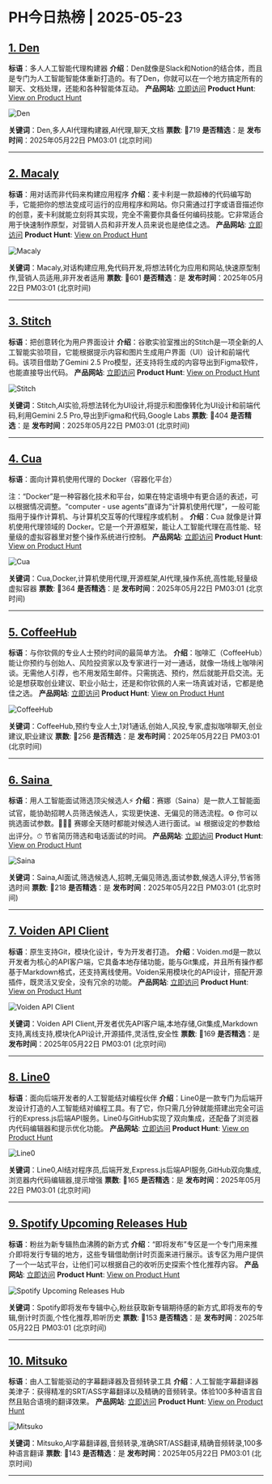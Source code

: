 # PH今日热榜 | 2025-05-23

## [1. Den](https://www.producthunt.com/posts/den-4?utm_campaign=producthunt-api&utm_medium=api-v2&utm_source=Application%3A+dev+%28ID%3A+189358%29)
**标语**：多人人工智能代理构建器
**介绍**：Den就像是Slack和Notion的结合体，而且是专门为人工智能智能体重新打造的。有了Den，你就可以在一个地方搞定所有的聊天、文档处理，还能和各种智能体互动。
**产品网站**: [立即访问](https://www.producthunt.com/r/G5MUOBWZ2GIAPU?utm_campaign=producthunt-api&utm_medium=api-v2&utm_source=Application%3A+dev+%28ID%3A+189358%29)
**Product Hunt**: [View on Product Hunt](https://www.producthunt.com/posts/den-4?utm_campaign=producthunt-api&utm_medium=api-v2&utm_source=Application%3A+dev+%28ID%3A+189358%29)

![Den](https://ph-files.imgix.net/82ad304c-1adf-4a41-8ea2-3eef66faca61.jpeg?auto=format)

**关键词**：Den,多人AI代理构建器,AI代理,聊天,文档
**票数**: 🔺719
**是否精选**：是
**发布时间**：2025年05月22日 PM03:01 (北京时间)

---

## [2. Macaly](https://www.producthunt.com/posts/macaly?utm_campaign=producthunt-api&utm_medium=api-v2&utm_source=Application%3A+dev+%28ID%3A+189358%29)
**标语**：用对话而非代码来构建应用程序
**介绍**：麦卡利是一款超棒的代码编写助手，它能把你的想法变成可运行的应用程序和网站。你只需通过打字或语音描述你的创意，麦卡利就能立刻将其实现，完全不需要你具备任何编码技能。它非常适合用于快速制作原型，对营销人员和非开发人员来说也是绝佳之选。
**产品网站**: [立即访问](https://www.producthunt.com/r/734KVBI5TZAC75?utm_campaign=producthunt-api&utm_medium=api-v2&utm_source=Application%3A+dev+%28ID%3A+189358%29)
**Product Hunt**: [View on Product Hunt](https://www.producthunt.com/posts/macaly?utm_campaign=producthunt-api&utm_medium=api-v2&utm_source=Application%3A+dev+%28ID%3A+189358%29)

![Macaly](https://ph-files.imgix.net/4c709772-cb3c-4476-99c7-2cf433b2f855.png?auto=format)

**关键词**：Macaly,对话构建应用,免代码开发,将想法转化为应用和网站,快速原型制作,营销人员适用,非开发者适用
**票数**: 🔺601
**是否精选**：是
**发布时间**：2025年05月22日 PM03:01 (北京时间)

---

## [3. Stitch](https://www.producthunt.com/posts/stitch-9?utm_campaign=producthunt-api&utm_medium=api-v2&utm_source=Application%3A+dev+%28ID%3A+189358%29)
**标语**：把创意转化为用户界面设计
**介绍**：谷歌实验室推出的Stitch是一项全新的人工智能实验项目，它能根据提示内容和图片生成用户界面（UI）设计和前端代码。该项目借助了Gemini 2.5 Pro模型，还支持将生成的内容导出到Figma软件，也能直接导出代码。
**产品网站**: [立即访问](https://www.producthunt.com/r/NKQOCOUD6O3VPB?utm_campaign=producthunt-api&utm_medium=api-v2&utm_source=Application%3A+dev+%28ID%3A+189358%29)
**Product Hunt**: [View on Product Hunt](https://www.producthunt.com/posts/stitch-9?utm_campaign=producthunt-api&utm_medium=api-v2&utm_source=Application%3A+dev+%28ID%3A+189358%29)

![Stitch](https://ph-files.imgix.net/4a1ce327-83f1-4f95-a848-e968d3d47193.jpeg?auto=format)

**关键词**：Stitch,AI实验,将想法转化为UI设计,将提示和图像转化为UI设计和前端代码,利用Gemini 2.5 Pro,导出到Figma和代码,Google Labs
**票数**: 🔺404
**是否精选**：是
**发布时间**：2025年05月22日 PM03:01 (北京时间)

---

## [4. Cua](https://www.producthunt.com/posts/cua-3?utm_campaign=producthunt-api&utm_medium=api-v2&utm_source=Application%3A+dev+%28ID%3A+189358%29)
**标语**：面向计算机使用代理的 Docker（容器化平台）

注：“Docker”是一种容器化技术和平台，如果在特定语境中有更合适的表述，可以根据情况调整。“computer - use agents”直译为“计算机使用代理”，一般可能指用于操作计算机、与计算机交互等的代理程序或机制 。
**介绍**：Cua 就像是计算机使用代理领域的 Docker。它是一个开源框架，能让人工智能代理在高性能、轻量级的虚拟容器里对整个操作系统进行控制。
**产品网站**: [立即访问](https://www.producthunt.com/r/XIW276DACZA3UL?utm_campaign=producthunt-api&utm_medium=api-v2&utm_source=Application%3A+dev+%28ID%3A+189358%29)
**Product Hunt**: [View on Product Hunt](https://www.producthunt.com/posts/cua-3?utm_campaign=producthunt-api&utm_medium=api-v2&utm_source=Application%3A+dev+%28ID%3A+189358%29)

![Cua](https://ph-files.imgix.net/078b9697-27db-4da3-abc0-9a7b4f96500a.png?auto=format)

**关键词**：Cua,Docker,计算机使用代理,开源框架,AI代理,操作系统,高性能,轻量级虚拟容器
**票数**: 🔺364
**是否精选**：是
**发布时间**：2025年05月22日 PM03:01 (北京时间)

---

## [5. CoffeeHub](https://www.producthunt.com/posts/coffeehub?utm_campaign=producthunt-api&utm_medium=api-v2&utm_source=Application%3A+dev+%28ID%3A+189358%29)
**标语**：与你钦佩的专业人士预约时间的最简单方法。
**介绍**：咖啡汇（CoffeeHub）能让你预约与创始人、风险投资家以及专家进行一对一通话，就像一场线上咖啡闲谈。无需他人引荐，也不用发陌生邮件。只需挑选、预约，然后就能开启交流。无论是想获取创业建议、职业小贴士，还是和你钦佩的人来一场真诚对话，它都是绝佳之选。
**产品网站**: [立即访问](https://www.producthunt.com/r/IXBMY3TOZNAJKC?utm_campaign=producthunt-api&utm_medium=api-v2&utm_source=Application%3A+dev+%28ID%3A+189358%29)
**Product Hunt**: [View on Product Hunt](https://www.producthunt.com/posts/coffeehub?utm_campaign=producthunt-api&utm_medium=api-v2&utm_source=Application%3A+dev+%28ID%3A+189358%29)

![CoffeeHub](https://ph-files.imgix.net/0bcdbfe6-61ba-4017-bf86-99af339b47dd.png?auto=format)

**关键词**：CoffeeHub,预约专业人士,1对1通话,创始人,风投,专家,虚拟咖啡聊天,创业建议,职业建议
**票数**: 🔺256
**是否精选**：是
**发布时间**：2025年05月22日 PM03:01 (北京时间)

---

## [6. Saina ](https://www.producthunt.com/posts/saina?utm_campaign=producthunt-api&utm_medium=api-v2&utm_source=Application%3A+dev+%28ID%3A+189358%29)
**标语**：用人工智能面试筛选顶尖候选人⚡
**介绍**：赛娜（Saina）是一款人工智能面试官，能协助招聘人员筛选候选人，实现更快速、无偏见的筛选流程。⚙️ 你可以挑选面试参数。🧑🏻‍💻 赛娜全天随时都能对候选人进行面试。📊 根据设定的参数给出评分。⏱ 节省简历筛选和电话面试的时间。
**产品网站**: [立即访问](https://www.producthunt.com/r/3Y2URCX22WTY74?utm_campaign=producthunt-api&utm_medium=api-v2&utm_source=Application%3A+dev+%28ID%3A+189358%29)
**Product Hunt**: [View on Product Hunt](https://www.producthunt.com/posts/saina?utm_campaign=producthunt-api&utm_medium=api-v2&utm_source=Application%3A+dev+%28ID%3A+189358%29)

![Saina ](https://ph-files.imgix.net/5c1f3723-b2f9-4d5e-8642-b44a2c3371dd.png?auto=format)

**关键词**：Saina,AI面试,筛选候选人,招聘,无偏见筛选,面试参数,候选人评分,节省筛选时间
**票数**: 🔺218
**是否精选**：是
**发布时间**：2025年05月22日 PM03:01 (北京时间)

---

## [7. Voiden API Client](https://www.producthunt.com/posts/voiden-api-client?utm_campaign=producthunt-api&utm_medium=api-v2&utm_source=Application%3A+dev+%28ID%3A+189358%29)
**标语**：原生支持Git，模块化设计，专为开发者打造。
**介绍**：Voiden.md是一款以开发者为核心的API客户端，它具备本地存储功能，能与Git集成，并且所有操作都基于Markdown格式，还支持离线使用。Voiden采用模块化的API设计，搭配开源插件，既灵活又安全，没有冗余的功能。
**产品网站**: [立即访问](https://www.producthunt.com/r/GSKXVCLIO33EC4?utm_campaign=producthunt-api&utm_medium=api-v2&utm_source=Application%3A+dev+%28ID%3A+189358%29)
**Product Hunt**: [View on Product Hunt](https://www.producthunt.com/posts/voiden-api-client?utm_campaign=producthunt-api&utm_medium=api-v2&utm_source=Application%3A+dev+%28ID%3A+189358%29)

![Voiden API Client](https://ph-files.imgix.net/b05fa3cb-75da-44e6-a623-74689c07d29c.png?auto=format)

**关键词**：Voiden API Client,开发者优先API客户端,本地存储,Git集成,Markdown支持,离线支持,模块化API设计,开源插件,灵活性,安全性
**票数**: 🔺169
**是否精选**：是
**发布时间**：2025年05月22日 PM03:01 (北京时间)

---

## [8. Line0](https://www.producthunt.com/posts/line0?utm_campaign=producthunt-api&utm_medium=api-v2&utm_source=Application%3A+dev+%28ID%3A+189358%29)
**标语**：面向后端开发者的人工智能结对编程伙伴
**介绍**：Line0是一款专门为后端开发设计打造的人工智能结对编程工具。有了它，你只需几分钟就能搭建出完全可运行的Express.js后端API服务。Line0与GitHub实现了双向集成，还配备了浏览器内代码编辑器和提示优化功能。
**产品网站**: [立即访问](https://www.producthunt.com/r/E344SPA7UPF5T6?utm_campaign=producthunt-api&utm_medium=api-v2&utm_source=Application%3A+dev+%28ID%3A+189358%29)
**Product Hunt**: [View on Product Hunt](https://www.producthunt.com/posts/line0?utm_campaign=producthunt-api&utm_medium=api-v2&utm_source=Application%3A+dev+%28ID%3A+189358%29)

![Line0](https://ph-files.imgix.net/51af5a43-c8da-4370-9b64-df2d1cc29c7a.png?auto=format)

**关键词**：Line0,AI结对程序员,后端开发,Express.js后端API服务,GitHub双向集成,浏览器内代码编辑器,提示增强
**票数**: 🔺165
**是否精选**：是
**发布时间**：2025年05月22日 PM03:01 (北京时间)

---

## [9. Spotify Upcoming Releases Hub](https://www.producthunt.com/posts/spotify-upcoming-releases-hub?utm_campaign=producthunt-api&utm_medium=api-v2&utm_source=Application%3A+dev+%28ID%3A+189358%29)
**标语**：粉丝为新专辑热血沸腾的新方式
**介绍**：“即将发布”专区是一个专门用来推介即将发行专辑的地方，这些专辑借助倒计时页面来进行展示。该专区为用户提供了一个一站式平台，让他们可以根据自己的收听历史探索个性化推荐内容。
**产品网站**: [立即访问](https://www.producthunt.com/r/KJC5AJNVJKU3DY?utm_campaign=producthunt-api&utm_medium=api-v2&utm_source=Application%3A+dev+%28ID%3A+189358%29)
**Product Hunt**: [View on Product Hunt](https://www.producthunt.com/posts/spotify-upcoming-releases-hub?utm_campaign=producthunt-api&utm_medium=api-v2&utm_source=Application%3A+dev+%28ID%3A+189358%29)

![Spotify Upcoming Releases Hub](https://ph-files.imgix.net/f10da4fd-4ab9-4f8e-ab78-6657cdca5545.jpeg?auto=format)

**关键词**：Spotify即将发布专辑中心,粉丝获取新专辑期待感的新方式,即将发布的专辑,倒计时页面,个性化推荐,聆听历史
**票数**: 🔺153
**是否精选**：是
**发布时间**：2025年05月22日 PM03:01 (北京时间)

---

## [10. Mitsuko](https://www.producthunt.com/posts/mitsuko?utm_campaign=producthunt-api&utm_medium=api-v2&utm_source=Application%3A+dev+%28ID%3A+189358%29)
**标语**：由人工智能驱动的字幕翻译器及音频转录工具
**介绍**：人工智能字幕翻译器美津子：获得精准的SRT/ASS字幕翻译以及精确的音频转录。体验100多种语言自然且贴合语境的翻译效果。
**产品网站**: [立即访问](https://www.producthunt.com/r/ZBS5F6Q2Y2LAEZ?utm_campaign=producthunt-api&utm_medium=api-v2&utm_source=Application%3A+dev+%28ID%3A+189358%29)
**Product Hunt**: [View on Product Hunt](https://www.producthunt.com/posts/mitsuko?utm_campaign=producthunt-api&utm_medium=api-v2&utm_source=Application%3A+dev+%28ID%3A+189358%29)

![Mitsuko](https://ph-files.imgix.net/bb851332-b204-4587-9e15-047ffb298480.png?auto=format)

**关键词**：Mitsuko,AI字幕翻译器,音频转录,准确SRT/ASS翻译,精确音频转录,100多种语言翻译
**票数**: 🔺143
**是否精选**：是
**发布时间**：2025年05月22日 PM03:01 (北京时间)

---

